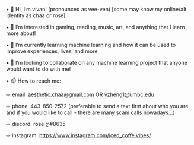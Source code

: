 • 👋 Hi, I’m vivan! (pronounced as vee-ven) [some may know my online/alt identity as chaa or rose]

• 👀 I’m interested in gaming, reading, music, art, and anything that I learn more about!

• 🌱 I’m currently learning machine learning and how it can be used to improve experiences, lives, and more

• 💞️ I’m looking to collaborate on any machine learning project that anyone would want to do with me!

• 📫 How to reach me:

⇨ email: aesthetic.chaa@gmail.com OR vzheng1@umbc.edu
      
⇨ phone: 443-850-2572 (preferable to send a text first about who you are and if you would like to call - there are many scam calls nowadays...)
      
⇨ discord: rose ღ#8635
      
⇨ instagram: https://www.instagram.com/iced_coffe.vibes/ 

<!---
aesthetic-rose/aesthetic-rose is a ✨ special ✨ repository because its `README.md` (this file) appears on your GitHub profile.
You can click the Preview link to take a look at your changes.
--->
